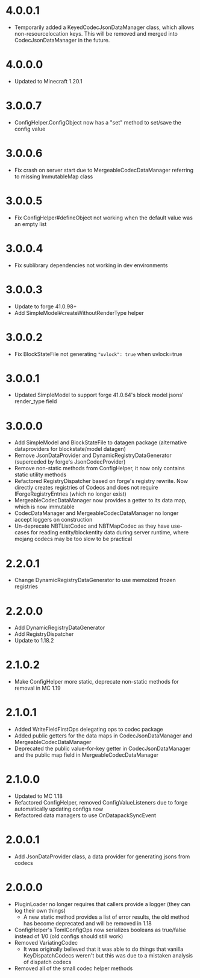 # 4.0.0.1
* Temporarily added a KeyedCodecJsonDataManager class, which allows non-resourcelocation keys. This will be removed and merged into CodecJsonDataManager in the future.

# 4.0.0.0
* Updated to Minecraft 1.20.1

# 3.0.0.7
* ConfigHelper.ConfigObject now has a "set" method to set/save the config value

# 3.0.0.6
* Fix crash on server start due to MergeableCodecDataManager referring to missing ImmutableMap class

# 3.0.0.5
* Fix ConfigHelper#defineObject not working when the default value was an empty list

# 3.0.0.4
* Fix sublibrary dependencies not working in dev environments

# 3.0.0.3
* Update to forge 41.0.98+
* Add SimpleModel#createWithoutRenderType helper

# 3.0.0.2
* Fix BlockStateFile not generating `"uvlock": true` when uvlock=true

# 3.0.0.1
* Updated SimpleModel to support forge 41.0.64's block model jsons' render_type field

# 3.0.0.0
* Add SimpleModel and BlockStateFile to datagen package (alternative dataproviders for blockstate/model datagen)
* Remove JsonDataProvider and DynamicRegistryDataGenerator (superceded by forge's JsonCodecProvider)
* Remove non-static methods from ConfigHelper, it now only contains static utility methods
* Refactored RegistryDispatcher based on forge's registry rewrite. Now directly creates registries of Codecs and does not require IForgeRegistryEntries (which no longer exist)
* MergeableCodecDataManager now provides a getter to its data map, which is now immutable
* CodecDataManager and MergeableCodecDataManager no longer accept loggers on construction
* Un-deprecate NBTListCodec and NBTMapCodec as they have use-cases for reading entity/blockentity data during
server runtime, where mojang codecs may be too slow to be practical

# 2.2.0.1
* Change DynamicRegistryDataGenerator to use memoized frozen registries

# 2.2.0.0
* Add DynamicRegistryDataGenerator
* Add RegistryDispatcher
* Update to 1.18.2

# 2.1.0.2
* Make ConfigHelper more static, deprecate non-static methods for removal in MC 1.19

# 2.1.0.1
* Added WriteFieldFirstOps delegating ops to codec package
* Added public getters for the data maps in CodecJsonDataManager and MergeableCodecDataManager
* Deprecated the public value-for-key getter in CodecJsonDataManager and the public map field in MergeableCodecDataManager

# 2.1.0.0
* Updated to MC 1.18
* Refactored ConfigHelper, removed ConfigValueListeners due to forge automatically updating configs now
* Refactored data managers to use OnDatapackSyncEvent

# 2.0.0.1
* Add JsonDataProvider class, a data provider for generating jsons from codecs

# 2.0.0.0
* PluginLoader no longer requires that callers provide a logger (they can log their own things)
  * A new static method provides a list of error results, the old method has become deprecated and will be removed in 1.18
* ConfigHelper's TomlConfigOps now serializes booleans as true/false instead of 1/0 (old configs should still work)
* Removed VariatingCodec
  * It was originally believed that it was able to do things that vanilla KeyDispatchCodecs weren't but this was due to a mistaken analysis of dispatch codecs
* Removed all of the small codec helper methods